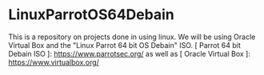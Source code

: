 # LinuxParrotOS64Debain
This is a repository on projects done in using linux. We will be using Oracle Virtual Box and the "Linux Parrot 64 bit OS Debain" ISO.
[ Parrot 64 bit Debain ISO ]: https://www.parrotsec.org/ as well as [ Oracle Virtual Box ]: https://www.virtualbox.org/
